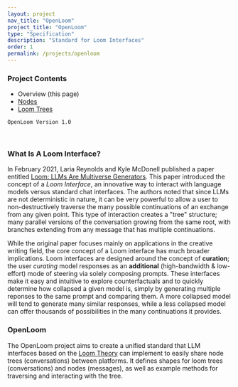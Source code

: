 ```yaml
---
layout: project
nav_title: "OpenLoom"
project_title: "OpenLoom"
type: "Specification"
description: "Standard for Loom Interfaces"
order: 1
permalink: /projects/openloom
---
```


### Project Contents
- Overview (this page)
- [Nodes](/projects/openloom/nodes/)  
- [Loom Trees](/projects/openloom/loom-trees/)

`OpenLoom Version 1.0`

<br>

### What Is A Loom Interface?
In February 2021, Laria Reynolds and Kyle McDonell published a paper entitled [Loom: LLMs Are Multiverse Generators](https://arxiv.org/abs/2102.06391). This paper introduced the concept of a *Loom Interface*, an innovative way to interact with language models versus standard chat interfaces. The authors noted that since LLMs are not deterministic in nature, it can be very powerful to allow a user to non-destructively traverse the many possible continuations of an exchange from any given point. This type of interaction creates a "tree" structure; many parallel versions of the conversation growing from the same root, with branches extending from any message that has multiple continuations.  

While the original paper focuses mainly on applications in the creative writing field, the core concept of a Loom interface has much broader implications. Loom interfaces are designed around the concept of **curation**; the user *curating* model responses as an **additional** (high-bandwidth & low-effort) mode of steering via solely composing prompts. These interfaces make it easy and intuitive to explore counterfactuals and to quickly determine how collapsed a given model is, simply by generating multiple reponses to the same prompt and comparing them. A more collapsed model will tend to generate many similar responses, while a less collapsed model can offer thousands of possibilities in the many continuations it provides.

### OpenLoom
The OpenLoom project aims to create a unified standard that LLM interfaces based on the [Loom Theory](https://rocketbro.github.io/2024/11/16/loom-paper/) can implement to easily share node trees (conversations) between platforms. It defines shapes for loom trees (conversations) and nodes (messages), as well as example methods for traversing and interacting with the tree. 
